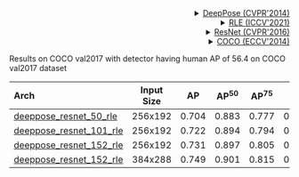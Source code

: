<!-- [ALGORITHM] -->

<details>
<summary align="right"><a href="http://openaccess.thecvf.com/content_cvpr_2014/html/Toshev_DeepPose_Human_Pose_2014_CVPR_paper.html">DeepPose (CVPR'2014)</a></summary>

```bibtex
@inproceedings{toshev2014deeppose,
  title={Deeppose: Human pose estimation via deep neural networks},
  author={Toshev, Alexander and Szegedy, Christian},
  booktitle={Proceedings of the IEEE conference on computer vision and pattern recognition},
  pages={1653--1660},
  year={2014}
}
```

</details>

<!-- [ALGORITHM] -->

<details>
<summary align="right"><a href="https://arxiv.org/abs/2107.11291">RLE (ICCV'2021)</a></summary>

```bibtex
@inproceedings{li2021human,
  title={Human pose regression with residual log-likelihood estimation},
  author={Li, Jiefeng and Bian, Siyuan and Zeng, Ailing and Wang, Can and Pang, Bo and Liu, Wentao and Lu, Cewu},
  booktitle={Proceedings of the IEEE/CVF International Conference on Computer Vision},
  pages={11025--11034},
  year={2021}
}
```

</details>

<!-- [BACKBONE] -->

<details>
<summary align="right"><a href="http://openaccess.thecvf.com/content_cvpr_2016/html/He_Deep_Residual_Learning_CVPR_2016_paper.html">ResNet (CVPR'2016)</a></summary>

```bibtex
@inproceedings{he2016deep,
  title={Deep residual learning for image recognition},
  author={He, Kaiming and Zhang, Xiangyu and Ren, Shaoqing and Sun, Jian},
  booktitle={Proceedings of the IEEE conference on computer vision and pattern recognition},
  pages={770--778},
  year={2016}
}
```

</details>

<!-- [DATASET] -->

<details>
<summary align="right"><a href="https://link.springer.com/chapter/10.1007/978-3-319-10602-1_48">COCO (ECCV'2014)</a></summary>

```bibtex
@inproceedings{lin2014microsoft,
  title={Microsoft coco: Common objects in context},
  author={Lin, Tsung-Yi and Maire, Michael and Belongie, Serge and Hays, James and Perona, Pietro and Ramanan, Deva and Doll{\'a}r, Piotr and Zitnick, C Lawrence},
  booktitle={European conference on computer vision},
  pages={740--755},
  year={2014},
  organization={Springer}
}
```

</details>

Results on COCO val2017 with detector having human AP of 56.4 on COCO val2017 dataset

| Arch                                          | Input Size |  AP   | AP<sup>50</sup> | AP<sup>75</sup> |  AR   | AR<sup>50</sup> |                     ckpt                      |                      log                      |
| :-------------------------------------------- | :--------: | :---: | :-------------: | :-------------: | :---: | :-------------: | :-------------------------------------------: | :-------------------------------------------: |
| [deeppose_resnet_50_rle](/configs/body/2d_kpt_sview_rgb_img/deeppose/coco/res50_coco_256x192_rle.py) |  256x192   | 0.704 |      0.883      |      0.777      | 0.751 |      0.920      | [ckpt](https://download.openmmlab.com/mmpose/top_down/deeppose/deeppose_res50_coco_256x192_rle-2ea9bb4a_20220616.pth) | [log](https://download.openmmlab.com/mmpose/top_down/deeppose/deeppose_res50_coco_256x192_rle_20220616.log.json) |
| [deeppose_resnet_101_rle](/configs/body/2d_kpt_sview_rgb_img/deeppose/coco/res101_coco_256x192_rle.py) |  256x192   | 0.722 |      0.894      |      0.794      | 0.768 |      0.930      | [ckpt](https://download.openmmlab.com/mmpose/top_down/deeppose/deeppose_res101_coco_256x192_rle-16c3d461_20220615.pth) | [log](https://download.openmmlab.com/mmpose/top_down/deeppose/deeppose_res101_coco_256x192_rle_20220615.log.json) |
| [deeppose_resnet_152_rle](/configs/body/2d_kpt_sview_rgb_img/deeppose/coco/res152_coco_256x192_rle.py) |  256x192   | 0.731 |      0.897      |      0.805      | 0.777 |      0.933      | [ckpt](https://download.openmmlab.com/mmpose/top_down/deeppose/deeppose_res152_coco_256x192_rle-c05bdccf_20220615.pth) | [log](https://download.openmmlab.com/mmpose/top_down/deeppose/deeppose_res152_coco_256x192_rle_20220615.log.json) |
| [deeppose_resnet_152_rle](/configs/body/2d_kpt_sview_rgb_img/deeppose/coco/res152_coco_384x288_rle.py) |  384x288   | 0.749 |      0.901      |      0.815      | 0.793 |      0.935      | [ckpt](https://download.openmmlab.com/mmpose/top_down/deeppose/deeppose_res152_coco_384x288_rle-b77c4c37_20220624.pth) | [log](https://download.openmmlab.com/mmpose/top_down/deeppose/deeppose_res152_coco_384x288_rle_20220624.log.json) |
